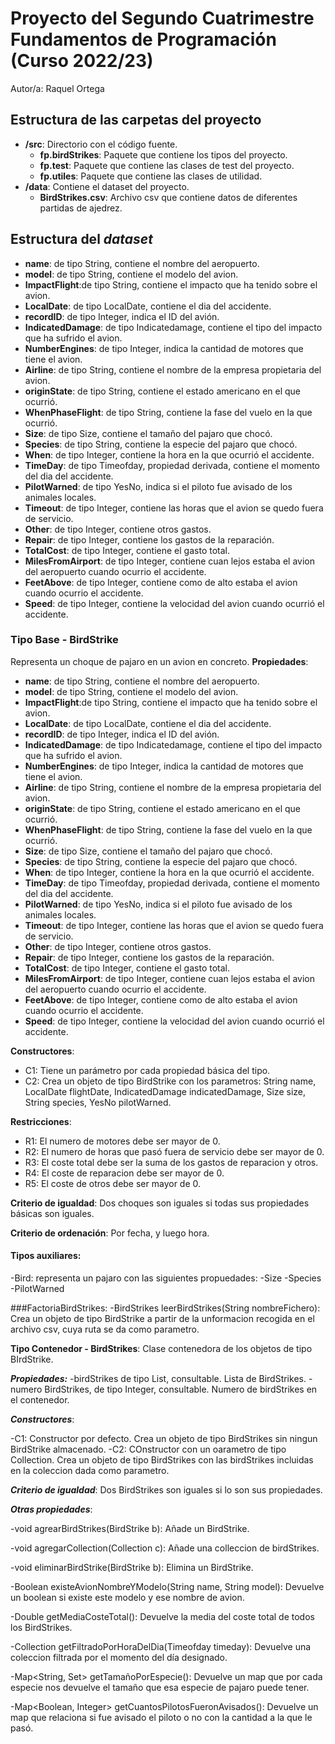 # Proyecto del Segundo Cuatrimestre Fundamentos de Programación (Curso 2022/23)
Autor/a: Raquel Ortega

## Estructura de las carpetas del proyecto

* **/src**: Directorio con el código fuente.
  * **fp.birdStrikes**: Paquete que contiene los tipos del proyecto.
  * **fp.test**: Paquete que contiene las clases de test del proyecto.
  * **fp.utiles**:  Paquete que contiene las clases de utilidad. 
* **/data**: Contiene el dataset del proyecto.
    * **BirdStrikes.csv**: Archivo csv que contiene datos de diferentes partidas de ajedrez.
    
## Estructura del *dataset*

* **name**: de tipo String, contiene el nombre del aeropuerto.
* **model**: de tipo String, contiene el modelo del avion.
* **ImpactFlight**:de tipo String, contiene el impacto que ha tenido sobre el avion.
* **LocalDate**: de tipo LocalDate, contiene el dia del accidente.
* **recordID**: de tipo Integer, indica el ID del avión.
* **IndicatedDamage**: de tipo Indicatedamage, contiene el tipo del impacto que ha sufrido el avion.
* **NumberEngines**: de tipo Integer, indica la cantidad de motores que tiene el avion.
* **Airline**: de tipo String, contiene el nombre de la empresa propietaria del avion.
* **originState**: de tipo String, contiene el estado americano en el que ocurrió.
* **WhenPhaseFlight**: de tipo String, contiene la fase del vuelo en la que ocurrió.
* **Size**: de tipo Size, contiene el tamaño del pajaro que chocó.
* **Species**: de tipo String, contiene la especie del pajaro que chocó.
* **When**: de tipo Integer, contiene la hora en la que ocurrió el accidente.
* **TimeDay**: de tipo Timeofday, propiedad derivada, contiene el momento del dia del accidente.
* **PilotWarned**: de tipo YesNo, indica si el piloto fue avisado de los animales locales.
* **Timeout**: de tipo Integer, contiene las horas que el avion se quedo fuera de servicio.
* **Other**: de tipo Integer, contiene otros gastos.
* **Repair**: de tipo Integer, contiene los gastos de la reparación.
* **TotalCost**: de tipo Integer, contiene el gasto total.
* **MilesFromAirport**: de tipo Integer, contiene cuan lejos estaba el avion del aeropuerto cuando ocurrio el accidente.
* **FeetAbove**: de tipo Integer, contiene como de alto estaba el avion cuando ocurrio el accidente.
* **Speed**: de tipo Integer, contiene la velocidad del avion cuando ocurrió el accidente.

### Tipo Base - BirdStrike
Representa un choque de pajaro en un avion en concreto.
**Propiedades**:

* **name**: de tipo String, contiene el nombre del aeropuerto.
* **model**: de tipo String, contiene el modelo del avion.
* **ImpactFlight**:de tipo String, contiene el impacto que ha tenido sobre el avion.
* **LocalDate**: de tipo LocalDate, contiene el dia del accidente.
* **recordID**: de tipo Integer, indica el ID del avión.
* **IndicatedDamage**: de tipo Indicatedamage, contiene el tipo del impacto que ha sufrido el avion.
* **NumberEngines**: de tipo Integer, indica la cantidad de motores que tiene el avion.
* **Airline**: de tipo String, contiene el nombre de la empresa propietaria del avion.
* **originState**: de tipo String, contiene el estado americano en el que ocurrió.
* **WhenPhaseFlight**: de tipo String, contiene la fase del vuelo en la que ocurrió.
* **Size**: de tipo Size, contiene el tamaño del pajaro que chocó.
* **Species**: de tipo String, contiene la especie del pajaro que chocó.
* **When**: de tipo Integer, contiene la hora en la que ocurrió el accidente.
* **TimeDay**: de tipo Timeofday, propiedad derivada, contiene el momento del dia del accidente.
* **PilotWarned**: de tipo YesNo, indica si el piloto fue avisado de los animales locales.
* **Timeout**: de tipo Integer, contiene las horas que el avion se quedo fuera de servicio.
* **Other**: de tipo Integer, contiene otros gastos.
* **Repair**: de tipo Integer, contiene los gastos de la reparación.
* **TotalCost**: de tipo Integer, contiene el gasto total.
* **MilesFromAirport**: de tipo Integer, contiene cuan lejos estaba el avion del aeropuerto cuando ocurrio el accidente.
* **FeetAbove**: de tipo Integer, contiene como de alto estaba el avion cuando ocurrio el accidente.
* **Speed**: de tipo Integer, contiene la velocidad del avion cuando ocurrió el accidente.

**Constructores**: 

- C1: Tiene un parámetro por cada propiedad básica del tipo.
- C2: Crea un objeto de tipo BirdStrike con los parametros: String name, LocalDate flightDate, IndicatedDamage indicatedDamage, Size size, String species, YesNo pilotWarned.

**Restricciones**:
 
- R1: El numero de motores debe ser mayor de 0.
- R2: El numero de horas que pasó fuera de servicio debe ser mayor de 0.
- R3: El coste total debe ser la suma de los gastos de reparacion y otros.
- R4: El coste de reparacion debe ser mayor de 0.
- R5: El coste de otros debe ser mayor de 0.

**Criterio de igualdad**: Dos choques son iguales si todas sus propiedades básicas son iguales.

**Criterio de ordenación**: Por fecha, y luego hora.

#### Tipos auxiliares:
-Bird: representa un pajaro con las siguientes propuedades: -Size -Species -PilotWarned

###FactoriaBirdStrikes:
-BirdStrikes leerBirdStrikes(String nombreFichero): Crea un objeto de tipo BirdStrike a partir de la unformacion recogida en el archivo csv, cuya ruta se da como parametro.

**Tipo Contenedor - BirdStrikes**:
Clase contenedora de los objetos de tipo BIrdStrike.

***Propiedades:***
-birdStrikes de tipo List<BirdStrike>, consultable. Lista de BirdStrikes.
-numero BirdStrikes, de tipo Integer, consultable. Numero de birdStrikes en el contenedor.

***Constructores***:

-C1: Constructor por defecto. Crea un objeto de tipo BirdStrikes sin ningun BirdStrike almacenado.
-C2: COnstructor con un oarametro de tipo Collection<BirdStrike>. Crea un objeto de tipo BirdStrikes con las birdStrikes incluidas en la coleccion dada como parametro.

***Criterio de igualdad***: Dos BirdStrikes son iguales si lo son sus propiedades.

***Otras propiedades***:

-void agrearBirdStrikes(BirdStrike b): Añade un BirdStrike.

-void agregarCollection(Collection<BirdStrikes> c): Añade una colleccion de birdStrikes.

-void eliminarBirdStrike(BirdStrike b): Elimina un BirdStrike.

-Boolean existeAvionNombreYModelo(String name, String model): Devuelve un boolean si existe este modelo y ese nombre de avion.

-Double getMediaCosteTotal(): Devuelve la media del coste total de todos los BirdStrikes.

-Collection<BirdStrike> getFiltradoPorHoraDelDia(Timeofday timeday): Devuelve una coleccion filtrada por el momento del día designado.

-Map<String, Set<Size>> getTamañoPorEspecie(): Devuelve un map que por cada especie nos devuelve el tamaño que esa especie de pajaro puede tener.

-Map<Boolean, Integer> getCuantosPilotosFueronAvisados(): Devuelve un map que relaciona si fue avisado el piloto o no con la cantidad a la que le pasó.

